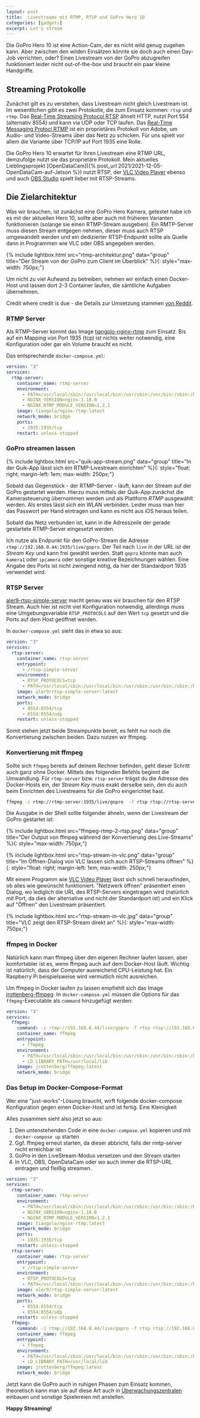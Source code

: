 ```yaml
---
layout: post
title:  Livestreams mit RTMP, RTSP und GoPro Hero 10
categories: [gadgets]
excerpt: Let's stream
---
```


Die GoPro Hero 10 ist eine Action-Cam, der es nicht wild genug zugehen kann. Aber zwischen den wilden Einsätzen könnte sie doch auch einen Day-Job verrichten, oder? Einen Livestream von der GoPro abzugreifen funktioniert leider nicht out-of-the-box und braucht ein paar kleine Handgriffe.

## Streaming Protokolle

Zunächst gilt es zu verstehen, dass Livestream nicht gleich Livestream ist. Im wesentlichen gibt es zwei Protokolle, die zum Einsatz kommen: `rtsp` und `rtmp`. Das [Real-Time Streaming Protocol RTSP](https://de.wikipedia.org/wiki/Real-Time_Streaming_Protocol) ähnelt HTTP, nutzt Port 554 (alternativ 8554) und kann via UDP oder TCP laufen. Das [Real-Time Messaging Protocl RTMP](https://de.wikipedia.org/wiki/Real_Time_Messaging_Protocol) ist ein proprietäres Protokoll von Adobe, um Audio- und Video-Streams über das Netz zu schicken. Für uns spielt vor allem die Variante über TCP/IP auf Port 1935 eine Rolle.

Die GoPro Hero 10 erwartet für ihren Livestream eine RTMP URL, demzufolge nutzt sie das proprietäre Protokoll. Mein aktuelles Lieblingsprojekt [OpenDataCam]({% post_url 2021/2021-12-05-OpenDataCam-auf-Jetson %}) nutzt RTSP, der [VLC Video Player](http://www.videolan.org) ebenso und auch [OBS Studio](https://obsproject.com/) spielt lieber mit RTSP-Streams.

## Die Zielarchitektur

Was wir brauchen, ist zunächst eine GoPro Hero Kamera, getestet habe ich es mit der aktuellen Hero 10, sollte aber auch mit früheren Varianten funktionieren (solange sie einen RTMP-Stream ausgeben). Ein RMTP-Server muss diesen Stream entgegen nehmen, dieser muss auch RTSP umgewandelt werden und ein dedizierter RTSP-Endpunkt sollte als Quelle dann in Programmen wie VLC oder OBS angegeben werden.

{% include lightbox.html src="rtmp-architektur.png" data="group" title="Der Stream von der GoPro zum Client im Überblick" %}{: style="max-width: 750px;"}

Um nicht zu viel Aufwand zu betreiben, nehmen wir einfach einen Docker-Host und lassen dort 2-3 Container laufen, die sämtliche Aufgaben übernehmen.

Credit where credit is due - die Details zur Umsetzung stammen [von Reddit](https://www.reddit.com/r/synology/comments/ilzygg/stream_gopro_rtmp_to_synology_surveillance_station/).

### RTMP Server

Als RTMP-Server kommt das Image [tiangolo-nginx-rtmp](https://hub.docker.com/r/tiangolo/nginx-rtmp/) zum Einsatz. Bis auf ein Mapping von Port 1935 (tcp) ist nichts weiter notwendig, eine Konfiguration oder gar ein Volume braucht es nicht.

Das entsprechende `docker-compose.yml`:

```yaml
version: "3"
services:
  rtmp-server:
    container_name: rtmp-server
    environment:
      - PATH=/usr/local/sbin:/usr/local/bin:/usr/sbin:/usr/bin:/sbin:/bin
      - NGINX_VERSION=nginx-1.18.0
      - NGINX_RTMP_MODULE_VERSION=1.2.1
    image: tiangolo/nginx-rtmp:latest
    network_mode: bridge
    ports:
      - 1935:1935/tcp
    restart: unless-stopped
```   

### GoPro streamen lassen

{% include lightbox.html src="quik-app-stream.png" data="group" title="In der Quik-App lässt sich ein RTMP-Livestream einrichten" %}{: style="float: right; margin-left: 1em; max-width: 250px;"}

Sobald das Gegenstück - der RTMP-Server - läuft, kann der Stream auf der GoPro gestartet werden. Hierzu muss mittels der Quik-App zunächst die Kamerasteuerung übernommen werden und als Plattform _RTMP_ ausgewählt werden. Als erstes lässt sich ein WLAN verbinden. Leider muss man hier das Passwort per Hand eintragen und kann es nicht aus iOS heraus teilen.

Sobald das Netz verbunden ist, kann in die Adresszeile der gerade gestartete RTMP-Server eingesetzt werden.

Ich nutze als Endpunkt für den GoPro-Stream die Adresse `rtmp://192.168.0.44:1935/live/gopro`. Der Teil nach `live` in der URL ist der _Stream Key_ und kann frei gewählt werden. Statt `gopro` könnte man auch `kamera1` oder `ipcamera` oder sonstige kreative Bezeichnungen wählen. Eine Angabe des Ports ist nicht zwingend nötig, da hier der Standardport 1935 verwendet wird.

### RTSP Server

[aler9-rtsp-simple-server](https://hub.docker.com/r/aler9/rtsp-simple-server) macht genau was wir brauchen für den RTSP Stream. Auch hier ist nicht viel Konfiguration notwendig, allerdings muss eine Umgebungsvariable `RTSP_PROTOCOLS` auf den Wert `tcp` gesetzt und die Ports auf dem Host geöffnet werden.

In `docker-compose.yml` sieht das in etwa so aus:

```yaml
version: "3"
services:
  rtsp-server:
    container_name: rtsp-server
    entrypoint:
      - /rtsp-simple-server
    environment:
      - RTSP_PROTOCOLS=tcp
      - PATH=/usr/local/sbin:/usr/local/bin:/usr/sbin:/usr/bin:/sbin:/bin
    image: aler9/rtsp-simple-server:latest
    network_mode: bridge
    ports:
      - 8554:8554/tcp
      - 8554:8554/udp
    restart: unless-stopped
```    

Somit stehen jetzt beide Streampunkte bereit, es fehlt nur noch die Konvertierung zwischen beiden. Dazu nutzen wir ffmpeg.

### Konvertierung mit ffmpeg

Sollte sich `ffmpeg` bereits auf deinem Rechner befinden, geht dieser Schritt auch ganz ohne Docker. Mittels des folgenden Befehls beginnt die Umwandlung. Für `rtmp-server` bzw. `rtsp-server` trägst du die Adresse des Docker-Hosts ein, der _Stream Key_ muss exakt derselbe sein, den du auch beim Einrichten des Livestreams für die GoPro eingerichtet hast.

```sh
ffmpeg -i rtmp://rtmp-server:1935/live/gopro  -f rtsp rtsp://rtsp-server:8554/gopro
```

Die Ausgabe in der Shell sollte folgender ähneln, wenn der Livestream der GoPro gestartet ist:

{% include lightbox.html src="ffmpeg-rtmp-2-rtsp.png" data="group" title="Der Output von ffmpeg während der Konvertierung des Live-Streams" %}{: style="max-width: 750px;"}

{% include lightbox.html src="rtsp-stream-in-vlc.png" data="group" title="Im Öffnen-Dialog von VLC lassen sich auch RTSP-Streams öffnen" %}{: style="float: right; margin-left: 1em; max-width: 250px;"}

Mit einem Programm wie [VLC Video Player](http://www.videolan.org) lässt sich schnell herausfinden, ob alles wie gewünscht funktioniert. "Netzwerk öffnen" präsentiert einen Dialog, wo lediglich die URL des RTSP-Servers eingetragen wird (natürlich mit Port, da dies der alternative und nicht der Standardport ist) und ein Klick auf "Öffnen" den Livestream präsentiert.

{% include lightbox.html src="rtsp-stream-in-vlc.jpg" data="group" title="VLC zeigt den RTSP-Stream direkt an" %}{: style="max-width: 750px;"}

### ffmpeg in Docker

Natürlich kann man ffmpeg über den eigenen Rechner laufen lassen, aber komfortabler ist es, wenn ffmpeg auch auf dem Docker-Host läuft. Wichtig ist natürlich, dass der Computer ausreichend CPU-Leistung hat. Ein Raspberry Pi beispielsweise wird vermutlich nicht ausreichen.

Um ffmpeg in Docker laufen zu lassen empfiehlt sich das Image [jrottenberg-ffmpeg](https://hub.docker.com/r/jrottenberg/ffmpeg/). In `docker-compose.yml` müssen die Options für das `ffmpeg`-Executable als `command` hinzugefügt werden:

```yaml
version: "3"
services:
  ffmpeg:
    command: -i rtmp://192.168.0.44/live/gopro -f rtsp rtsp://192.168.0.44:8554/gopro
    container_name: ffmpeg
    entrypoint:
      - ffmpeg
    environment:
      - PATH=/usr/local/sbin:/usr/local/bin:/usr/sbin:/usr/bin:/sbin:/bin
      - LD_LIBRARY_PATH=/usr/local/lib
    image: jrottenberg/ffmpeg:latest
    network_mode: bridge
```  

### Das Setup im Docker-Compose-Format

Wer eine "just-works"-Lösung braucht, wirft folgende docker-compose Konfiguration gegen einen Docker-Host und ist fertig. Eine Kleinigkeit

Alles zusammen sieht also jetzt so aus:

1. Den untenstehenden Code in eine `docker-compose.yml` kopieren und mit `docker-compose up` starten
1. Ggf. ffmpeg erneut starten, da dieser abbricht, falls der rmtp-server nicht erreichbar ist
1. GoPro in den LiveStream-Modus versetzen und den Stream starten
1. In VLC, OBS, OpenDataCam oder wo auch immer die RTSP-URL eintragen und fleißig streamen.

```yaml
version: "3"
services:
  rtmp-server:
    container_name: rtmp-server
    environment:
      - PATH=/usr/local/sbin:/usr/local/bin:/usr/sbin:/usr/bin:/sbin:/bin
      - NGINX_VERSION=nginx-1.18.0
      - NGINX_RTMP_MODULE_VERSION=1.2.1
    image: tiangolo/nginx-rtmp:latest
    network_mode: bridge
    ports:
      - 1935:1935/tcp
    restart: unless-stopped
  rtsp-server:
    container_name: rtsp-server
    entrypoint:
      - /rtsp-simple-server
    environment:
      - RTSP_PROTOCOLS=tcp
      - PATH=/usr/local/sbin:/usr/local/bin:/usr/sbin:/usr/bin:/sbin:/bin
    image: aler9/rtsp-simple-server:latest
    network_mode: bridge
    ports:
      - 8554:8554/tcp
      - 8554:8554/udp
    restart: unless-stopped
  ffmpeg:
    command: -i rtmp://192.168.0.44/live/gopro -f rtsp rtsp://192.168.0.44:8554/gopro
    container_name: ffmpeg
    entrypoint:
      - ffmpeg
    environment:
      - PATH=/usr/local/sbin:/usr/local/bin:/usr/sbin:/usr/bin:/sbin:/bin
      - LD_LIBRARY_PATH=/usr/local/lib
    image: jrottenberg/ffmpeg:latest
    network_mode: bridge
```

Jetzt kann die GoPro auch in ruhigen Phasen zum Einsatz kommen, theoretisch kann man sie auf diese Art auch in [Überwachungszentralen](https://www.synology.com/de-de/surveillance) einbauen und sonstige Spielereien mit anstellen.

**Happy Streaming!**
